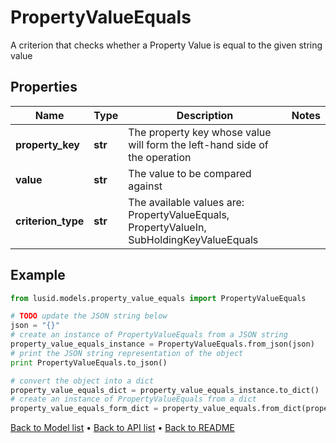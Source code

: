 # PropertyValueEquals

A criterion that checks whether a Property Value is equal to the given string value

## Properties
Name | Type | Description | Notes
------------ | ------------- | ------------- | -------------
**property_key** | **str** | The property key whose value will form the left-hand side of the operation | 
**value** | **str** | The value to be compared against | 
**criterion_type** | **str** | The available values are: PropertyValueEquals, PropertyValueIn, SubHoldingKeyValueEquals | 

## Example

```python
from lusid.models.property_value_equals import PropertyValueEquals

# TODO update the JSON string below
json = "{}"
# create an instance of PropertyValueEquals from a JSON string
property_value_equals_instance = PropertyValueEquals.from_json(json)
# print the JSON string representation of the object
print PropertyValueEquals.to_json()

# convert the object into a dict
property_value_equals_dict = property_value_equals_instance.to_dict()
# create an instance of PropertyValueEquals from a dict
property_value_equals_form_dict = property_value_equals.from_dict(property_value_equals_dict)
```
[Back to Model list](../README.md#documentation-for-models) &#8226; [Back to API list](../README.md#documentation-for-api-endpoints) &#8226; [Back to README](../README.md)


